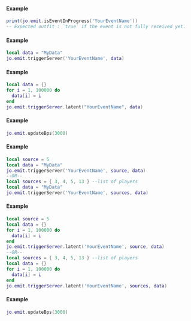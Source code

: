 <!-- #region client|jo.emit.isEventInProgress -->
#### Example
```lua
print(jo.emit.isEventInProgress('YourEventName'))
-- Expected outfit : `true` if the event is not fully received yet.

```
<!-- #endregion client|jo.emit.isEventInProgress -->


<!-- #region client|jo.emit.triggerServer -->
#### Example
```lua
local data = "MyData"
jo.emit.triggerServer('YourEventName', data)

```
<!-- #endregion client|jo.emit.triggerServer -->


<!-- #region client|jo.emit.triggerServer.latent -->
#### Example
```lua
local data = {}
for i = 1, 100000 do
  data[i] = i
end
jo.emit.triggerServer.latent("YourEventName", data)

```
<!-- #endregion client|jo.emit.triggerServer.latent -->


<!-- #region client|jo.emit.updateBps -->
#### Example
```lua
jo.emit.updateBps(3000)

```
<!-- #endregion client|jo.emit.updateBps -->


<!-- #region server|jo.emit.triggerClient -->
#### Example
```lua
local source = 5
local data = "MyData"
jo.emit.triggerServer('YourEventName', source, data)
--OR--
local sources = { 3, 4, 5, 13 } --list of players
local data = "MyData"
jo.emit.triggerServer('YourEventName', sources, data)

```

<!-- #endregion server|jo.emit.triggerClient -->


<!-- #region server|jo.emit.triggerClient.latent -->
#### Example
```lua
local source = 5
local data = {}
for i = 1, 100000 do
  data[i] = i
end
jo.emit.triggerServer.latent('YourEventName', source, data)
--OR--
local sources = { 3, 4, 5, 13 } --list of players
local data = {}
for i = 1, 100000 do
  data[i] = i
end
jo.emit.triggerServer.latent('YourEventName', sources, data)

```
<!-- #endregion server|jo.emit.triggerClient.latent -->


<!-- #region server|jo.emit.updateBps -->
#### Example
```lua
jo.emit.updateBps(3000)

```
<!-- #endregion server|jo.emit.updateBps -->

